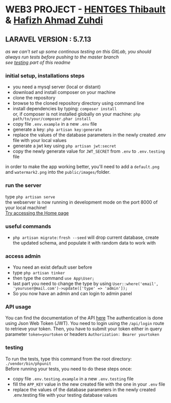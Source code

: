 # WEB3 PROJECT - [HENTGES Thibault](https://thentges.github.io/) & [Hafizh Ahmad Zuhdi](https://github.com/hafizhahmadzuhdi)
## LARAVEL VERSION : 5.7.13
*as we can't set up some continous testing on this GitLab, you should always run tests before pushing to the master branch <br> see [testing](#testing) part of this readme*

### initial setup, installations steps
- you need a mysql server (local or distant)
- download and install composer on your machine
- clone the repository
- browse to the cloned repository directory using command line
- install dependencies by typing:
    ```composer install``` <br/>
    or, if composer is not installed globally on your machine:
    ```php path/to/your/composer.phar install```
- copy file ```.env.example``` in a new ```.env``` file
- generate a key:  ```php artisan key:generate```
- replace the values of the database parameters in the newly created .env file with your local values
- generate a jwt key using ```php artisan jwt:secret```
- copy the newly generate value for ```JWT_SECRET``` from ```.env``` to ```.env.testing``` file

in order to make the app working better, you'll need to add a ```default.png``` and ```watermark2.png``` into the ```public/images/```folder.

### run the server
type  ```php artisan serve``` <br/>
the webserver is now running in development mode on the port 8000 of your local machine!<br>
[Try accessing the Home page](http://127.0.0.1:8000/)

### useful commands
- ```php artisan migrate:fresh --seed``` will drop current database, create the updated schema, and populate it with random data to work with

### access admin
- You need an exist default user before
- type ```php artisan tinker```
- then type the command ```use App\User;```
- last part you need to change the type by using ```User::where('email', 'youruser@mail.com')->update(['type' => 'admin']);```
- So you now have an admin and can login to admin panel

### API usage
You can find the documentation of the API [here](http://127.0.0.1:8000/api/documentation)
The authentication is done using Json Web Token (JWT). You need to login using the ```/api/login``` route to retrieve your token.
Then, you have to submit your token either in query parameter ```token=yourtoken``` or headers ```Authorization: Bearer yourtoken```

### testing
To run the tests, type this command from the root directory: ```./vendor/bin/phpunit``` <br/>
Before running your tests, you need to do these steps once:
- copy file ```.env.testing.example``` in a new ```.env.testing``` file
- fill the ```APP_KEY``` value in the new created file with the one in your  ```.env``` file
- replace the values of the database parameters in the newly created .env.testing file with your testing database values
